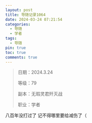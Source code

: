 ```yaml
---
layout: post
title: 导随记录1064
date: 2024-03-24 07:21:54
categories:
  - 导随
  - 学者
tags:
  - 导随
pin: true
toc: true
comments: true
---
```

> 日期：2024.3.24
>
> 等级：79
>
> 副本：无瑕灵君歼灭战
>
> 职业：学者

八百年没打过了 记不得哪里要给减伤了（